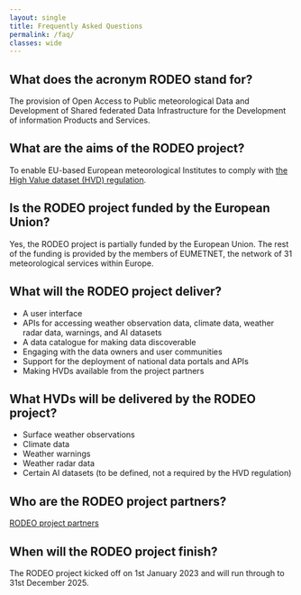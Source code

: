 ```yaml
---
layout: single
title: Frequently Asked Questions
permalink: /faq/
classes: wide
---
```


## What does the acronym RODEO stand for?
The provision of Open Access to Public meteorological Data and Development of Shared federated Data Infrastructure for the Development of information Products and Services.

## What are the aims of the RODEO project?
To enable EU-based European meteorological Institutes to comply with [the High Value dataset (HVD) regulation](https://eur-lex.europa.eu/legal-content/EN/TXT/?uri=uriserv%3AOJ.L_.2023.019.01.0043.01.ENG).

## Is the RODEO project funded by the European Union?
Yes, the RODEO project is partially funded by the European Union. The rest of the funding is provided by the members of EUMETNET, the network of 31 meteorological services within Europe.

## What will the RODEO project deliver?
- A user interface
- APIs for accessing weather observation data, climate data, weather radar data, warnings, and AI datasets
-	A data catalogue for making data discoverable
-	Engaging with the data owners and user communities
-	Support for the deployment of national data portals and APIs
-	Making HVDs available from the project partners

## What HVDs will be delivered by the RODEO project?
-	Surface weather observations
-	Climate data
-	Weather warnings
-	Weather radar data
- Certain AI datasets (to be defined, not a required by the HVD regulation)

## Who are the RODEO project partners?
[RODEO project partners](https://rodeo-project.eu/partners/#project-partners)

## When will the RODEO project finish?
The RODEO project kicked off on 1st January 2023 and will run through to 31st December 2025.
